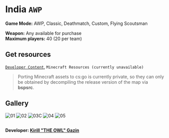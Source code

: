 # India `AWP`
**Game Mode:** AWP, Classic, Deathmatch, Custom, Flying Scoutsman

**Weapon:** Any available for purchase
<br>**Maximum players:** 40 (20 per team)

## Get resources
[`Developer Content`](https://github.com/redesaile/csgo-developer), `Minecraft Resources (currently unavailable)`

> Porting Minecraft assets to cs:go is currently private, so they can only be obtained by decompiling the release version of the map via **bspsrc**.

## Gallery
![01](https://user-images.githubusercontent.com/90133781/180858804-317c1860-4668-4d2d-abf0-61229a0b41c8.jpg)
![02](https://user-images.githubusercontent.com/90133781/180858812-479f75ce-8da9-4ecb-b1fd-e29c6be88fa3.jpg)
![03C](https://user-images.githubusercontent.com/90133781/180858816-26e5affc-e181-4bc4-864a-eb20af06d043.jpg)
![04](https://user-images.githubusercontent.com/90133781/180858819-47e867af-54e0-40ca-abdb-d5bd3f8509ac.jpg)
![05](https://user-images.githubusercontent.com/90133781/180858821-3ce5e975-8b71-4ed5-94ec-9c86bfbfe1a4.jpg)

##
**Developer: [Kirill "THE OWL" Gazin](https://github.com/redesaile)**

